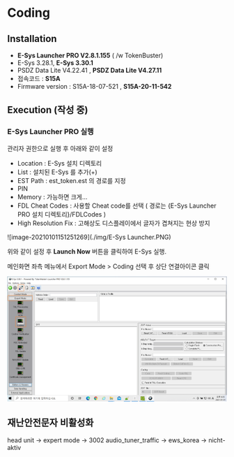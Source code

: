 # Coding



## Installation

- **E-Sys Launcher PRO V2.8.1.155** ( /w TokenBuster)
- E-Sys 3.28.1,  **E-Sys 3.30.1**
- PSDZ Data Lite V4.22.41 , **PSDZ Data Lite V4.27.11**
- 접속코드 : **S15A**
- Firmware version : S15A-18-07-521 , **S15A-20-11-542**



## Execution (작성 중)

### E-Sys Launcher  PRO 실행

관리자 권한으로 실행 후 아래와 같이 설정

- Location : E-Sys 설치 디렉토리
- List : 설치된 E-Sys 를 추가(+)
- EST Path : est_token.est 의 경로를 지정
- PIN
- Memory : 가능하면 크게...
- FDL Cheat Codes : 사용할 Cheat code를 선택 ( 경로는 {E-Sys Launcher PRO 설치 디렉토리}/FDLCodes )
- High Resolution Fix : 고해상도 디스플레이에서 글자가 겹쳐지는 현상 방지

![image-20210101151251269](./img/E-Sys Launcher.PNG)



위와 같이 설정 후 **Launch Now** 버튼을 클릭하여 E-Sys 실행.

메인화면 좌측 메뉴에서 Export Mode > Coding 선택 후 상단 연결아이콘 클릭

![E-Sys_1](./img/E-Sys_1.PNG)







## 재난안전문자 비활성화


head unit -> expert mode -> 3002 audio_tuner_traffic -> ews_korea -> nicht-aktiv
